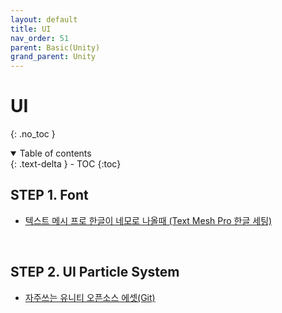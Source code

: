```yaml
---
layout: default
title: UI
nav_order: 51
parent: Basic(Unity)
grand_parent: Unity
---
```


# UI

{: .no_toc }

<details open markdown="block">
  <summary>
    Table of contents
  </summary>
  {: .text-delta }
- TOC
{:toc}
</details>

<!------------------------------------ STEP ------------------------------------>

## STEP 1. Font

* [텍스트 메시 프로 한글이 네모로 나올때 (Text Mesh Pro 한글 세팅)](https://blockdmask.tistory.com/590)

<br> 

## STEP 2. UI Particle System

* [자주쓰는 유니티 오픈소스 에셋(Git)](https://ysm2107.tistory.com/7)
